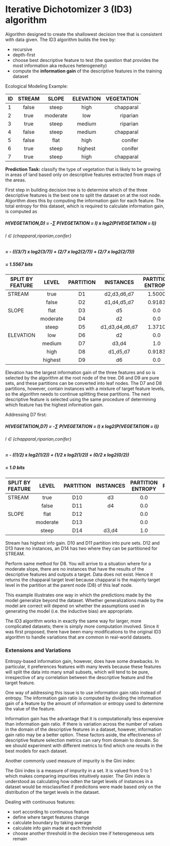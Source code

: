 # Iterative Dichotomizer 3 (ID3) algorithm

Algorithm designed to create the shallowest decision tree that is consistent with data given.
The ID3 algorithm builds the tree by:
- recursive
- depth-first
- choose best descriptive feature to test (the question that provides the most information aka reduces heterogeneity) 
- compute the **information gain** of the descriptive features in the training dataset

Ecological Modeling Example:


| ID        | STREAM           | SLOPE  | ELEVATION  | VEGETATION  |
| ------------- |:-------------:|:-------------:|:-------------:|-----:|
| 1       | false | steep | high | chapparal |
| 2       | true | moderate | low | riparian |
| 3       | true | steep | medium | riparian |
| 4       | false | steep | medium | chapparal |
| 5       | false | flat | high | conifer |
| 6       | true | steep | highest | conifer |
| 7       | true | steep | high | chapparal |

**Prediction Task:** classify the type of vegetation that is likely to be growing in areas of land based only on descriptive features extracted from maps of the areas. 

First step in building decision tree is to determine which of the three descriptive features is the best one to split the dataset on at the root node. Algorithm does this by computing the information gain for each feature. The total entropy for this dataset, which is required to calculate information gain, is computed as 

##### H(VEGETATION,D) = -∑ P(VEGETATION = l) x log2(P(VEGETATION = l)) 
###### l ∈ {chapparal,riparian,conifer}

##### = - (((3/7) x log2(3/7)) + (2/7 x log2(2/7)) + (2/7 x log2(2/7)))
##### = 1.5567 bits

| SPLIT BY FEATURE    | LEVEL  | PARTITION  | INSTANCES  | PARTITION ENTROPY  | REM.  | INFO GAIN  |
| ------------- |:-------------:|:-------------:|:-------------:|:-----:|:-------------:|:-----:|
| STREAM       | true | D1 | d2,d3,d6,d7 | 1.5000 | 1.2507 | 0.3060 |
|        | false | D2 | d1,d4,d5,d7 | 0.9183 |  |  |
| SLOPE       | flat | D3 | d5 | 0.0 | 0.9793 | 0.5774 |
|        | moderate | D4 | d2 | 0.0 |  |  |
|        | steep | D5 | d1,d3,d4,d6,d7 | 1.3710 |  |  |
| ELEVATION       | low | D6 | d2 | 0.0 | 0.6793 | 0.8774 |
|        | medium | D7 | d3,d4 | 1.0 |  |  |
|       | high | D8 | d1,d5,d7 | 0.9183 |  | |
|        | highest | D9 | d6 | 0.0 |  |  |

Elevation has the largest information gain of the three features and so is selected by the algorithm at the root node of the tree. D6 and D9 are pure sets, and these partitions can be converted into leaf nodes. The D7 and D8 partitions, however, contain instances with a mixture of target feature levels, so the algorithm needs to continue splitting these partitions. The next descriptive feature is selected using the same procedure of determining which feature has the highest information gain.

Addressing D7 first:

##### H(VEGETATION,D7) = -∑ P(VEGETATION = l) x log2(P(VEGETATION = l)) 
###### l ∈ {chapparal,riparian,conifer}

##### = - ((1/2) x log2(1/2)) + (1/2 x log2(1/2)) + (0/2 x log2(0/2))
##### = 1.0 bits


| SPLIT BY FEATURE    | LEVEL  | PARTITION  | INSTANCES  | PARTITION ENTROPY  | REM.  | INFO GAIN  |
| ------------- |:-------------:|:-------------:|:-------------:|:-----:|:-------------:|:-----:|
| STREAM       | true | D10 | d3 | 0.0 | 0.0 | 1.0 |
|        | false | D11 | d4 | 0.0 |  |  |
| SLOPE       | flat | D12 |  | 0.0 | 1.0 | 0.0 |
|        | moderate | D13 |  | 0.0 |  |  |
|        | steep | D14 | d3,d4 | 1.0 |  |  |

Stream has highest info gain. D10 and D11 partition into pure sets. D12 and D13 have no instances, an D14 has two where they can be partitioned for STREAM. 

Perform same method for D8. You will arrive to a situation where for a moderate slope, there are no instances that have the results of the descriptive features and outputs a target. Data does not exist. Hence it returns the chapparal target level because chapparal is the majority target level in the partition at the parent node (D8) of this leaf node. 

This example illustrates one way in which the predictions made by the model generalize beyond the dataset. Whether generalizations made by the model are correct will depend on whether the assumptions used in generating the model (i.e. the inductive bias) are appropriate. 

The ID3 algorithm works in exactly the same way for larger, more complicated datasets; there is simply more computation involved. Since it was first proposed, there have been many modifications to the original ID3 algorithm to handle variations that are common in real-world datasets. 

### Extensions and Variations

Entropy-based information gain, however, does have some drawbacks. In particular, it preferences features with many levels because these features will split the data into many small subsets, which will tend to be pure, irrespective of any correlation between the descriptive feature and the target feature.

One way of addressing this issue is to use information gain ratio instead of entropy. The information gain ratio is computed by dividing the information gain of a feature by the amount of information or entropy used to determine the value of the feature.

Information gain has the advantage that it is computationally less expensive than information gain ratio. If there is variation across the number of values in the domain of the descriptive features in a dataset, however, information gain ratio may be a better option. These factors aside, the effectiveness of descriptive feature selection metrics can vary from domain to domain. So we should experiment with different metrics to find which one results in the best models for each dataset.

Another commonly used measure of impurity is the Gini index:

The Gini index is a measure of impurity in a set. It is valued from 0 to 1 which makes comparing impurities intuitively easier. The Gini index is understood as calculating how odten the target levels of instances in a dataset would be misclassified if predicitons were made based only on the distribution of the target levels in the dataset.

Dealing with continuous features:
- sort according to continuous feature
- define where target features change
- calculate boundary by taking average
- calculate info gain made at each threshold
- choose another threshold in the decision tree if heterogeneous sets remain













